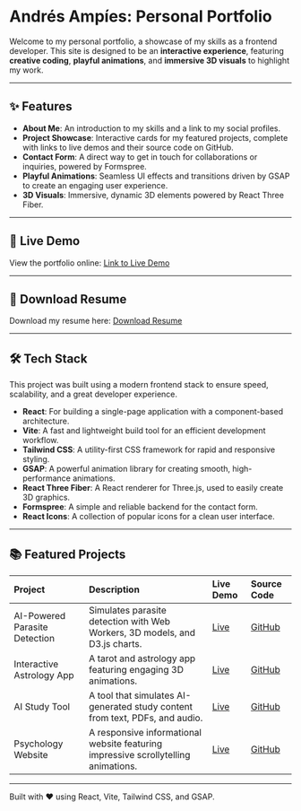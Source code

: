 # Andrés Ampíes: Personal Portfolio

Welcome to my personal portfolio, a showcase of my skills as a frontend developer. This site is designed to be an **interactive experience**, featuring **creative coding**, **playful animations**, and **immersive 3D visuals** to highlight my work.

---

## ✨ Features

* **About Me**: An introduction to my skills and a link to my social profiles.
* **Project Showcase**: Interactive cards for my featured projects, complete with links to live demos and their source code on GitHub.
* **Contact Form**: A direct way to get in touch for collaborations or inquiries, powered by Formspree.
* **Playful Animations**: Seamless UI effects and transitions driven by GSAP to create an engaging user experience.
* **3D Visuals**: Immersive, dynamic 3D elements powered by React Three Fiber.

---

## 🚀 Live Demo

View the portfolio online: [Link to Live Demo](https://portfoflio-ten.vercel.app/)

---

## 📄 Download Resume

Download my resume here: [Download Resume](/public/resume.pdf)

---

## 🛠️ Tech Stack

This project was built using a modern frontend stack to ensure speed, scalability, and a great developer experience.

* **React**: For building a single-page application with a component-based architecture.
* **Vite**: A fast and lightweight build tool for an efficient development workflow.
* **Tailwind CSS**: A utility-first CSS framework for rapid and responsive styling.
* **GSAP**: A powerful animation library for creating smooth, high-performance animations.
* **React Three Fiber**: A React renderer for Three.js, used to easily create 3D graphics.
* **Formspree**: A simple and reliable backend for the contact form.
* **React Icons**: A collection of popular icons for a clean user interface.

---

## 📚 Featured Projects

| Project                              | Description                                                                         | Live Demo | Source Code |
| :----------------------------------- | :---------------------------------------------------------------------------------- | :-------- | :---------- |
| AI-Powered Parasite Detection        | Simulates parasite detection with Web Workers, 3D models, and D3.js charts.        | [Live](https://parasaite.vercel.app/) | [GitHub](https://github.com/yoampies/parasaite) |
| Interactive Astrology App            | A tarot and astrology app featuring engaging 3D animations.                         | [Live](https://gabo-astral.vercel.app/) | [GitHub](https://github.com/yoampies/gabo-astral) |
| AI Study Tool                        | A tool that simulates AI-generated study content from text, PDFs, and audio.        | [Live](https://studyai-drab.vercel.app/) | [GitHub](https://github.com/yoampies/studyai) |
| Psychology Website                   | A responsive informational website featuring impressive scrollytelling animations. | [Live](https://jose-nine-ashy.vercel.app/) | [GitHub](https://github.com/yoampies/jose) |

---

Built with ❤️ using React, Vite, Tailwind CSS, and GSAP.